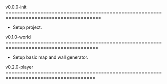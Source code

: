 v0.0.0-init =======================================================================================
- Setup project.

v0.1.0-world ======================================================================================
- Setup basic map and wall generator.

v0.2.0-player =====================================================================================